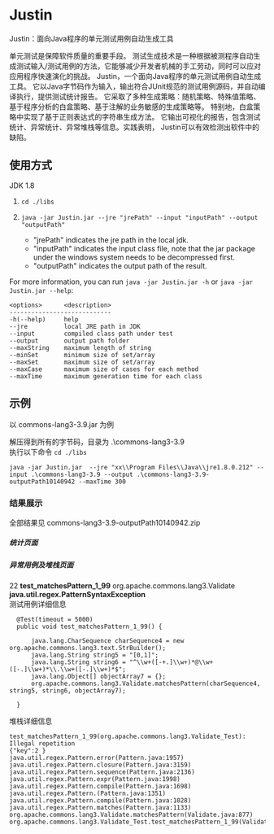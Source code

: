 # Justin
Justin：面向Java程序的单元测试用例自动生成工具

单元测试是保障软件质量的重要手段。
测试生成技术是一种根据被测程序自动生成测试输入/测试用例的方法，它能够减少开发者机械的手工劳动，同时可以应对应用程序快速演化的挑战。
Justin，一个面向Java程序的单元测试用例自动生成工具。
它以Java字节码作为输入，输出符合JUnit规范的测试用例源码，并自动编译执行，提供测试统计报告。
它采取了多种生成策略：随机策略、特殊值策略、基于程序分析的白盒策略、基于注解的业务敏感的生成策略等。
特别地，白盒策略中实现了基于正则表达式的字符串生成方法。
它输出可视化的报告，包含测试统计、异常统计、异常堆栈等信息。实践表明， Justin可以有效检测出软件中的缺陷。


## 使用方式  
JDK 1.8 

1. `cd ./libs`

2. `java -jar Justin.jar --jre "jrePath" --input "inputPath" --output "outputPath"`
   - "jrePath" indicates the jre path in the local jdk.
   - "inputPath" indicates the input class file, note that the jar package under the windows system needs to be decompressed first.
   - "outputPath" indicates the output path of the result.

For more information, you can run `java -jar Justin.jar -h` or `java -jar Justin.jar --help`:

```
<options>      <description>
----------------------------
-h(--help)     help
--jre          local JRE path in JDK
--input        compiled class path under test
--output       output path folder
--maxString    maximum length of string
--minSet       minimum size of set/array
--maxSet       maximum size of set/array
--maxCase      maximum size of cases for each method
--maxTime      maximum generation time for each class
```
## 示例   
以 commons-lang3-3.9.jar 为例

解压得到所有的字节码，目录为 .\commons-lang3-3.9    
执行以下命令
`cd ./libs`
```
java -jar Justin.jar  --jre "xx\\Program Files\\Java\\jre1.8.0.212" --input .\commons-lang3-3.9 --output .\commons-lang3-3.9-outputPath10140942 --maxTime 300

```

###  结果展示
全部结果见 commons-lang3-3.9-outputPath10140942.zip  

#####  统计页面 

#####  异常用例及堆栈页面 
22	**test_matchesPattern_1_99**	org.apache.commons.lang3.Validate	**java.util.regex.PatternSyntaxException**   
测试用例详细信息
```                    
  @Test(timeout = 5000)
  public void test_matchesPattern_1_99() {

      java.lang.CharSequence charSequence4 = new org.apache.commons.lang3.text.StrBuilder();
      java.lang.String string5 = "[0,1]";
      java.lang.String string6 = "^\\w+([-+.]\\w+)*@\\w+([-.]\\w+)*\\.\\w+([-.]\\w+)*$";
      java.lang.Object[] objectArray7 = {};
      org.apache.commons.lang3.Validate.matchesPattern(charSequence4, string5, string6, objectArray7);

  }
```

                
堆栈详细信息
 ```               
test_matchesPattern_1_99(org.apache.commons.lang3.Validate_Test): Illegal repetition
{"key":2 }
java.util.regex.Pattern.error(Pattern.java:1957)
java.util.regex.Pattern.closure(Pattern.java:3159)
java.util.regex.Pattern.sequence(Pattern.java:2136)
java.util.regex.Pattern.expr(Pattern.java:1998)
java.util.regex.Pattern.compile(Pattern.java:1698)
java.util.regex.Pattern.(Pattern.java:1351)
java.util.regex.Pattern.compile(Pattern.java:1028)
java.util.regex.Pattern.matches(Pattern.java:1133)
org.apache.commons.lang3.Validate.matchesPattern(Validate.java:877)
org.apache.commons.lang3.Validate_Test.test_matchesPattern_1_99(Validate_Test.java:1128)
```
